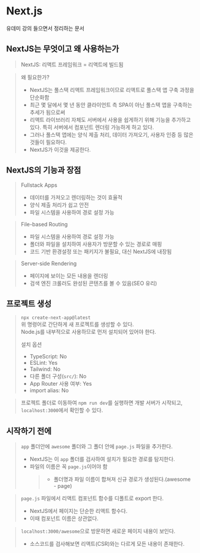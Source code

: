 # Next.js

유데미 강의 들으면서 정리하는 문서  

## NextJS는 무엇이고 왜 사용하는가

> NextJS: 리액트 프레임워크 = 리액트에 빌드됨

> 왜 필요한가?
> - NextJS는 풀스택 리액트 프레임워크이므로 리액트로 풀스택 앱 구축 과정을 단순화함  
> - 최근 몇 달에서 몇 년 동안 클라이언트 측 SPA이 아닌 풀스택 앱을 구축하는 추세가 됨으로써
> - 리액트 라이브러리 자체도 서버에서 사용을 쉽게하기 위해 기능을 추가하고 있다. 특히 서버에서 컴포넌트 렌더링 가능하게 하고 있다.  
> - 그러나 풀스택 앱에는 양식 제출 처리, 데이터 가져오기, 사용자 인증 등 많은 것들이 필요하다.  
> - NextJS가 이것을 제공한다.  

## NextJS의 기능과 장점

> Fullstack Apps
> - 데이터를 가져오고 렌더링하는 것이 효율적  
> - 양식 제출 처리가 쉽고 안전  
> - 파일 시스템을 사용하여 경로 설정 가능

> File-based Routing
> - 파일 시스템을 사용하여 경로 설정 가능
> - 폴더와 파일을 설치하여 사용자가 방문할 수 있는 경로로 매핑
> - 코드 기반 환경설정 또는 패키지가 불필요, 대신 NextJS에 내장됨

> Server-side Rendering
> - 페이지에 보이는 모든 내용을 렌더링
> - 검색 엔진 크롤러도 완성된 콘텐츠를 볼 수 있음(SEO 유리)

## 프로젝트 생성

> `npx create-next-app@latest`  
> 위 명령어로 간단하게 새 프로젝트를 생성할 수 있다.  
> Node.js를 내부적으로 사용하므로 먼저 설치되어 있어야 한다.  
>  
> 설치 옵션
> - TypeScript: No
> - ESLint: Yes
> - Tailwind: No
> - 다른 폴더 구성(`src/`): No
> - App Router 사용 여부: Yes
> - import alias: No

> 프로젝트 폴더로 이동하여 `npm run dev`를 실행하면 개발 서버가 시작되고, `localhost:3000`에서 확인할 수 있다.  

## 시작하기 전에

> `app` 폴더안에 `awesome` 폴더와 그 폴더 안에 `page.js` 파일을 추가한다.  
> - NextJS는 이 `app` 폴더를 검사하여 설치가 필요한 경로를 탐지한다.  
> - 파일의 이름은 꼭 `page.js`이어야 함
>   > - 폴더명과 파일 이름이 합쳐져 신규 경로가 생성된다.(awesome - page)

> `page.js` 파일에서 리액트 컴포넌트 함수를 디폴트로 export 한다.  
> - NextJS에서 페이지는 단순한 리액트 함수다.  
> - 이때 컴포넌트 이름은 상관없다.  

> `localhost:3000/awesome`으로 방문하면 새로운 페이지 내용이 보인다.  
> - 소스코드를 검사해보면 리액트(CSR)와는 다르게 모든 내용이 존재한다.  

